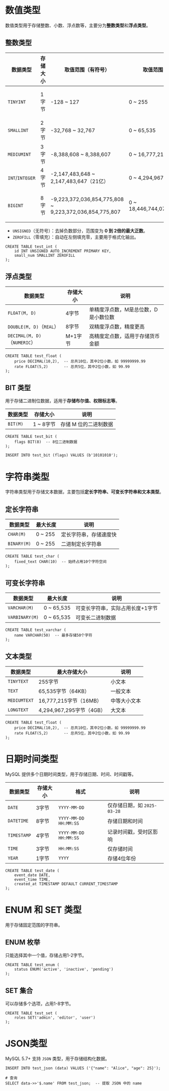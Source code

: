 # 数值类型

数值类型用于存储整数、小数、浮点数等，主要分为**整数类型**和**浮点类型**。

## 整数类型

| 数据类型        | 存储大小 | 取值范围（有符号）                                     | 取值范围（无符号）             | 说明                    |
| --------------- | -------- | ------------------------------------------------------ | ------------------------------ | ----------------------- |
| `TINYINT`       | 1字节    | -128 ~ 127                                             | 0 ~ 255                        | 小整数，如布尔值（0/1） |
| `SMALLINT`      | 2字节    | -32,768 ~ 32,767                                       | 0 ~ 65,535                     | 适用于较小的整数        |
| `MEDIUMINT`     | 3字节    | -8,388,608 ~ 8,388,607                                 | 0 ~ 16,777,215                 | 中等大小整数            |
| `INT`/`INTEGER` | 4字节    | -2,147,483,648 ~ 2,147,483,647（21亿）                 | 0 ~ 4,294,967,295              | 常用整数类型            |
| `BIGINT`        | 8字节    | -9,223,372,036,854,775,808 ~ 9,223,372,036,854,775,807 | 0 ~ 18,446,744,073,709,551,615 | 存储超大整数，如用户ID  |

- `UNSIGNED`（无符号）：去掉负数部分，范围变为 **0 到 2倍的最大正数**。
- `ZEROFILL`（零填充）：自动在左侧填充零，主要用于格式化输出。

```mysql
CREATE TABLE test_int (
    id INT UNSIGNED AUTO_INCREMENT PRIMARY KEY,
    small_num SMALLINT ZEROFILL
);
```

## 浮点类型

| 数据类型                     | 存储大小 | 说明                                 |
| ---------------------------- | -------- | ------------------------------------ |
| `FLOAT(M, D)`                | 4字节    | 单精度浮点数，M是总位数，D是小数位数 |
| `DOUBLE(M, D)`（`REAL`）     | 8字节    | 双精度浮点数，精度更高               |
| `DECIMAL(M, D)`（`NUMERIC`） | M+1字节  | 高精度定点数，适用于存储货币金额     |

```mysql
CREATE TABLE test_float (
    price DECIMAL(10,2),  -- 总共10位，其中2位小数，如 99999999.99
    rate FLOAT(5,2)       -- 总共5位，其中2位小数，如 99.99
);
```



## BIT 类型

用于存储二进制位数据，适用于**存储布尔值、权限标志等**。

| 数据类型 | 存储大小  | 说明                  |
| -------- | --------- | --------------------- |
| `BIT(M)` | 1 ~ 8字节 | 存储 M 位的二进制数据 |

```mysql
CREATE TABLE test_bit (
    flags BIT(8)  -- 8位二进制数据
);

INSERT INTO test_bit (flags) VALUES (b'10101010');
```

# 字符串类型

字符串类型用于存储文本数据，主要包括**定长字符串、可变长字符串和文本类型**。

## 定长字符串

| 数据类型    | 最大长度 | 说明                   |
| ----------- | -------- | ---------------------- |
| `CHAR(M)`   | 0 ~ 255  | 定长字符串，存储速度快 |
| `BINARY(M)` | 0 ~ 255  | 二进制定长字符串       |

```mysql
CREATE TABLE test_char (
    fixed_text CHAR(10)  -- 始终占用10个字符空间
);
```

## 可变长字符串

| 数据类型       | 最大长度   | 说明                             |
| -------------- | ---------- | -------------------------------- |
| `VARCHAR(M)`   | 0 ~ 65,535 | 可变长字符串，实际占用长度+1字节 |
| `VARBINARY(M)` | 0 ~ 65,535 | 可变长二进制数据                 |

```mysql
CREATE TABLE test_varchar (
    name VARCHAR(50)  -- 最多存储50个字符
);
```

## 文本类型

| 数据类型     | 最大存储大小             | 说明         |
| ------------ | ------------------------ | ------------ |
| `TINYTEXT`   | 255字节                  | 小文本       |
| `TEXT`       | 65,535字节（64KB）       | 一般文本     |
| `MEDIUMTEXT` | 16,777,215字节（16MB）   | 中等大小文本 |
| `LONGTEXT`   | 4,294,967,295字节（4GB） | 大文本       |

```mysql
CREATE TABLE test_float (
    price DECIMAL(10,2),  -- 总共10位，其中2位小数，如 99999999.99
    rate FLOAT(5,2)       -- 总共5位，其中2位小数，如 99.99
);
```

# 日期时间类型

MySQL 提供多个日期时间类型，用于存储日期、时间、时间戳等。

| 数据类型    | 存储大小 | 格式                  | 说明                        |
| ----------- | -------- | --------------------- | --------------------------- |
| `DATE`      | 3字节    | `YYYY-MM-DD`          | 仅存储日期，如 `2025-03-28` |
| `DATETIME`  | 8字节    | `YYYY-MM-DD HH:MM:SS` | 存储日期和时间              |
| `TIMESTAMP` | 4字节    | `YYYY-MM-DD HH:MM:SS` | 记录时间戳，受时区影响      |
| `TIME`      | 3字节    | `HH:MM:SS`            | 仅存储时间                  |
| `YEAR`      | 1字节    | `YYYY`                | 存储4位年份                 |

```mysql
CREATE TABLE test_date (
    event_date DATE,
    event_time TIME,
    created_at TIMESTAMP DEFAULT CURRENT_TIMESTAMP
);
```

# ENUM 和 SET 类型

用于存储固定范围的字符串。

## ENUM 枚举

只能选择其中一个值，存储占用1-2字节。

```mysql
CREATE TABLE test_enum (
    status ENUM('active', 'inactive', 'pending')
);
```

## SET 集合

可以存储多个选项，占用1-8字节。

```mysql
CREATE TABLE test_set (
    roles SET('admin', 'editor', 'user')
);
```

# JSON类型

MySQL 5.7+ 支持 `JSON` 类型，用于存储结构化数据。

```mysql
INSERT INTO test_json (data) VALUES ('{"name": "Alice", "age": 25}');

# 查询
SELECT data->>'$.name' FROM test_json;  -- 提取 JSON 中的 name
```

